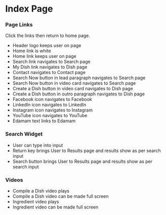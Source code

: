 # Index Page

### Page Links
Click the links then return to home page.

- Header logo keeps user on page
- Home link is white
- Home link keeps user on page
- Search link navigates to Search page
- My Dish link navigates to Dish page
- Contact navigates to Contact page
- Search Now button in lead paragraph navigates to Search page
- Search Now button in video card navigates to Search page
- Create a Dish button in video card navigates to Dish page
- Create a Dish button in outro paragraph navigates to Dish page
- Facebook icon navigates to Facebook
- LinkedIn icon navigates to LinkedIn
- Instagram icon navigates to Instagram
- YouTube icon navigates to YouTube
- Edamam text links to Edamam 

### Search Widget
- User can type into input
- Return key brings User to Results page and results show as per search input
- Search button brings User to Results page and results show as per search input

### Videos
- Compile a Dish video plays
- Compile a Dish video can be made full screen
- Ingredient video plays
- Ingredient video can be made full screen